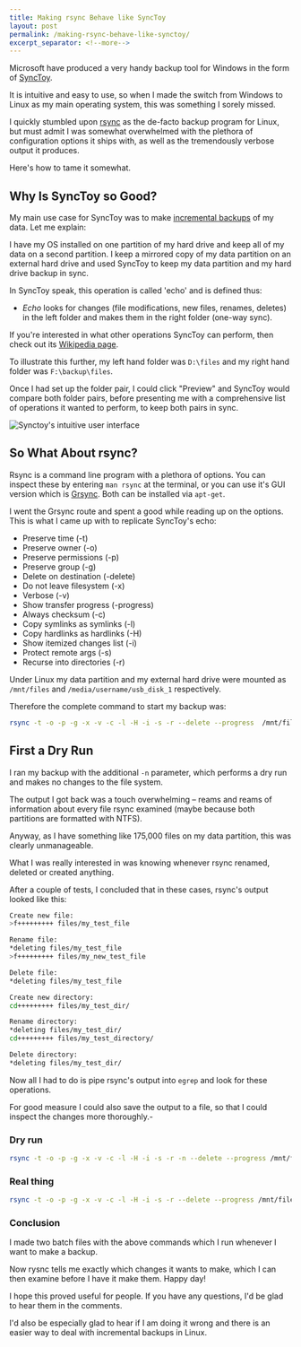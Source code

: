 ```yaml
---
title: Making rsync Behave like SyncToy
layout: post
permalink: /making-rsync-behave-like-synctoy/
excerpt_separator: <!--more-->
---
```


Microsoft have produced a very handy backup tool for Windows in the form of [SyncToy](http://www.microsoft.com/en-us/download/details.aspx?id=15155 "SyncToy 2.1").

It is intuitive and easy to use, so when I made the switch from Windows to Linux as my main operating system, this was something I sorely missed.

I quickly stumbled upon [rsync](http://rsync.samba.org/ "The rsync web pages") as the de-facto backup program for Linux, but must admit I was somewhat overwhelmed with the plethora of configuration options it ships with, as well as the tremendously verbose output it produces.

Here's how to tame it somewhat.

<!--more-->

## Why Is SyncToy so Good?

My main use case for SyncToy was to make [incremental backups](http://en.wikipedia.org/wiki/Incremental_backup "If you don't know what this is, you should find out") of my data. Let me explain:

I have my OS installed on one partition of my hard drive and keep all of my data on a second partition. I keep a mirrored copy of my data partition on an external hard drive and used SyncToy to keep my data partition and my hard drive backup in sync.

In SyncToy speak, this operation is called 'echo' and is defined thus:

-  _Echo_ looks for changes (file modifications, new files, renames, deletes) in the left folder and makes them in the right folder (one-way sync).

If you're interested in what other operations SyncToy can perform, then check out its [Wikipedia page](http://en.wikipedia.org/wiki/SyncToy "SyncToy on Wikipedia").

To illustrate this further, my left hand folder was `D:\files` and my right hand folder was `F:\backup\files`.

Once I had set up the folder pair, I could click "Preview" and SyncToy would compare both folder pairs, before presenting me with a comprehensive list of operations it wanted to perform, to keep both pairs in sync.

![Synctoy's intuitive user interface](https://res.cloudinary.com/hibbard/image/upload/v1530007196/synctoy.png "Synctoy's intuitive user interface")

## So What About rsync?

Rsync is a command line program with a plethora of options. You can inspect these by entering `man rsync` at the terminal, or you can use it's GUI version which is [Grsync](http://pclosmag.com/html/Issues/200708/page04.html "A tutorial on using Grsync"). Both can be installed via `apt-get`.

I went the Grsync route and spent a good while reading up on the options. This is what I came up with to replicate SyncToy's echo:

-  Preserve time (-t)
-  Preserve owner (-o)
-  Preserve permissions (-p)
-  Preserve group (-g)
-  Delete on destination (-delete)
-  Do not leave filesystem (-x)
-  Verbose (-v)
-  Show transfer progress (-progress)
-  Always checksum (-c)
-  Copy symlinks as symlinks (-l)
-  Copy hardlinks as hardlinks (-H)
-  Show itemized changes list (-i)
-  Protect remote args (-s)
-  Recurse into directories (-r)

Under Linux my data partition and my external hard drive were mounted as `/mnt/files` and `/media/username/usb_disk_1` respectively.

Therefore the complete command to start my backup was:

```sh
rsync -t -o -p -g -x -v -c -l -H -i -s -r --delete --progress  /mnt/files /media/username/usb_disk_1
```

## First a Dry Run

I ran my backup with the additional `-n` parameter, which performs a dry run and makes no changes to the file system.

The output I got back was a touch overwhelming – reams and reams of information about every file rsync examined (maybe because both partitions are formatted with NTFS).

Anyway, as I have something like 175,000 files on my data partition, this was clearly unmanageable.

What I was really interested in was knowing whenever rsync renamed, deleted or created anything.

After a couple of tests, I concluded that in these cases, rsync's output looked like this:

```sh
Create new file:
>f+++++++++ files/my_test_file

Rename file:
*deleting files/my_test_file
>f+++++++++ files/my_new_test_file

Delete file:
*deleting files/my_test_file

Create new directory:
cd+++++++++ files/my_test_dir/

Rename directory:
*deleting files/my_test_dir/
cd+++++++++ files/my_test_directory/

Delete directory:
*deleting files/my_test_dir/
```

Now all I had to do is pipe rsync's output into `egrep` and look for these operations.

For good measure I could also save the output to a file, so that I could inspect the changes more thoroughly.-

### Dry run

```sh
rsync -t -o -p -g -x -v -c -l -H -i -s -r -n --delete --progress /mnt/files /media/username/usb_disk_1 | egrep "\*|>|cd\+" > dryrun
```

### Real thing

```sh
rsync -t -o -p -g -x -v -c -l -H -i -s -r --delete --progress /mnt/files /media/username/usb_disk_1 | egrep "\*|>|cd\+" > real_thing
```

### Conclusion

I made two batch files with the above commands which I run whenever I want to make a backup.

Now rysnc tells me exactly which changes it wants to make, which I can then examine before I have it make them. Happy day!

I hope this proved useful for people. If you have any questions, I'd be glad to hear them in the comments.

I'd also be especially glad to hear if I am doing it wrong and there is an easier way to deal with incremental backups in Linux.
